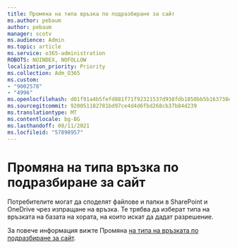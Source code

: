 ```yaml
---
title: Промяна на типа връзка по подразбиране за сайт
ms.author: pebaum
author: pebaum
manager: scotv
ms.audience: Admin
ms.topic: article
ms.service: o365-administration
ROBOTS: NOINDEX, NOFOLLOW
localization_priority: Priority
ms.collection: Adm_O365
ms.custom:
- "9002578"
- "4996"
ms.openlocfilehash: d01f91a4b5fefd881f71f92321537d938fdb1850bb5b163738e4322312d7f02b
ms.sourcegitcommit: 920051182781bd97ce4d4d6fbd268cb37b84d239
ms.translationtype: MT
ms.contentlocale: bg-BG
ms.lasthandoff: 08/11/2021
ms.locfileid: "57898957"
---
```

# <a name="change-the-default-link-type-for-a-site"></a>Промяна на типа връзка по подразбиране за сайт

Потребителите могат да споделят файлове и папки в SharePoint и OneDrive чрез изпращане на връзка. Те трябва да изберат типа на връзката на базата на хората, на които искат да дадат разрешение.

За повече информация вижте Промяна [на типа на връзката по подразбиране за сайт](https://docs.microsoft.com/sharepoint/change-default-sharing-link).
